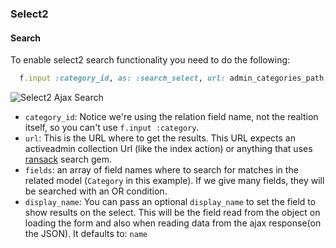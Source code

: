 ### Select2

#### Search

To enable select2 search functionality you need to do the following:

```ruby
  f.input :category_id, as: :search_select, url: admin_categories_path, fields: [:name]
```

![Select2 Ajax Search](https://raw.githubusercontent.com/platanus/activeadmin_addons/master/docs/images/select2-ajax-example.png)

* `category_id`: Notice we're using the relation field name, not the realtion itself, so you can't use `f.input :category`.
* `url`: This is the URL where to get the results. This URL expects an activeadmin collection Url (like the index action) or anything that uses [ransack](https://github.com/activerecord-hackery/ransack) search gem.
* `fields`: an array of field names where to search for matches in the related model (`Category` in this example). If we give many fields, they will be searched with an OR condition.
* `display_name`: You can pass an optional `display_name` to set the field to show results on the select. This will be the field read from the object on loading the form and also when reading data from the ajax response(on the JSON). It defaults to: `name`
